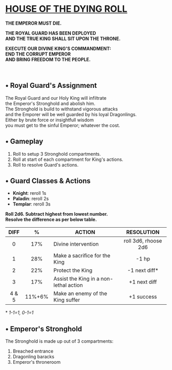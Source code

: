 <!-- <img src="https://raw.githubusercontent.com/roelosaurus/house-of-the-dying-roll/master/cover.jpg" width="425"> -->

# [HOUSE OF THE DYING ROLL](https://raw.githubusercontent.com/roelosaurus/house-of-the-dying-roll/master/cover.jpg)

**THE EMPEROR MUST DIE.**  
  
**THE ROYAL GUARD HAS BEEN DEPLOYED**  
**AND THE TRUE KING SHALL SIT UPON THE THRONE.**  
  
**EXECUTE OUR DIVINE KING'S COMMANDMENT:**  
**END THE CORRUPT EMPEROR**  
**AND BRING FREEDOM TO THE PEOPLE.**  



<br/>



## • Royal Guard's Assignment

The Royal Guard and our Holy King will infiltrate  
the Emperor's Stronghold and abolish him.  
The Stronghold is build to withstand vigorous attacks  
and the Emporer will be well guarded by his loyal Dragonlings.  
Either by brute force or insightfull wisdom  
you must get to the sinful Emperor; whatever the cost.  



## • Gameplay

1. Roll to setup 3 Stronghold compartments.  
2. Roll at start of each compartment for King's actions.  
3. Roll to resolve Guard's actions.



## • Guard Classes & Actions

- **Knight**: reroll 1s  
- **Paladin**: reroll 2s  
- **Templar**: reroll 3s  

**Roll 2d6. Subtract highest from lowest number.  
Resolve the difference as per below table.**

 DIFF |    %    |                  ACTION                |    RESOLUTION
:---: | :-----: | -------------------------------------- | :----------------:
  0   |    17%  | Divine intervention                    | roll 3d6, rhoose 2d6 
  1   |    28%  | Make a sacrifice for the King          | -1 hp
  2   |    22%  | Protect the King                       | -1 next diff*
  3   |    17%  | Assist the King in a non-lethal action | +1 next diff
4 & 5 |  11%+6% | Make an enemy of the King suffer       | +1 success

&ast; *1-1=1, 0-1=1*



## • Emperor's Stronghold
 
The Stronghold is made up out of 3 compartments:  
1. Breached entrance  
2. Dragonling baracks  
3. Emperor's throneroom
